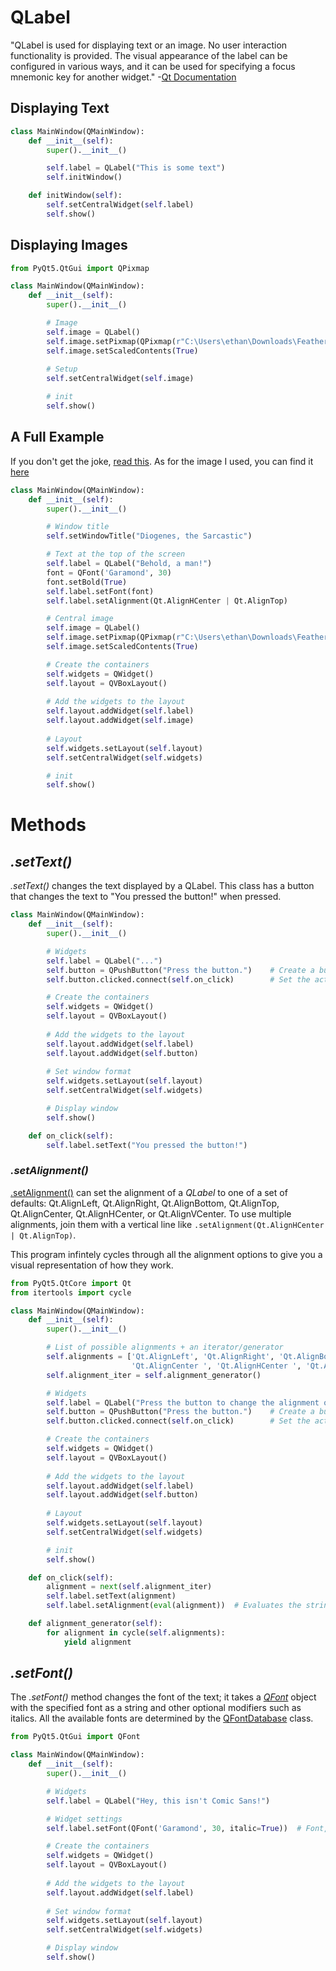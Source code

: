 # QLabel
"QLabel is used for displaying text or an image. No user interaction functionality is provided. The visual appearance of the label can be configured in various ways, 
and it can be used for specifying a focus mnemonic key for another widget." -[Qt Documentation](https://doc.qt.io/qt-5/qlabel.html#details)

## Displaying Text
```Python
class MainWindow(QMainWindow):
    def __init__(self):
        super().__init__()

        self.label = QLabel("This is some text")
        self.initWindow()

    def initWindow(self):
        self.setCentralWidget(self.label)
        self.show()
```

## Displaying Images
```Python
from PyQt5.QtGui import QPixmap

class MainWindow(QMainWindow):
    def __init__(self):
        super().__init__()

        # Image
        self.image = QLabel()
        self.image.setPixmap(QPixmap(r"C:\Users\ethan\Downloads\FeatherlessChicken.jpg"))
        self.image.setScaledContents(True)
        
        # Setup
        self.setCentralWidget(self.image)

        # init
        self.show()  
```

## A Full Example
If you don't get the joke, [read this](https://medium.com/@philosotramp/diogenes-versus-plato-fa8a68e8be2f). As for the image I used, you can find it [here](https://www.google.com/url?sa=i&url=https%3A%2F%2Fbmcgenomics.biomedcentral.com%2Farticles%2F10.1186%2F1471-2164-13-257&psig=AOvVaw2gqFn-Fe7I8bLqGneoBWa2&ust=1631222509322000&source=images&cd=vfe&ved=0CAsQjRxqFwoTCLj22cOn8PICFQAAAAAdAAAAABAD)
```Python
class MainWindow(QMainWindow):
    def __init__(self):
        super().__init__()

        # Window title
        self.setWindowTitle("Diogenes, the Sarcastic")

        # Text at the top of the screen
        self.label = QLabel("Behold, a man!") 
        font = QFont('Garamond', 30)
        font.setBold(True)
        self.label.setFont(font)
        self.label.setAlignment(Qt.AlignHCenter | Qt.AlignTop)

        # Central image
        self.image = QLabel()
        self.image.setPixmap(QPixmap(r"C:\Users\ethan\Downloads\FeatherlessChicken.jpg"))
        self.image.setScaledContents(True)

        # Create the containers
        self.widgets = QWidget()
        self.layout = QVBoxLayout()
        
        # Add the widgets to the layout
        self.layout.addWidget(self.label)
        self.layout.addWidget(self.image)
    
        # Layout
        self.widgets.setLayout(self.layout)
        self.setCentralWidget(self.widgets)

        # init
        self.show()
```

# Methods

## _.setText()_
_.setText()_ changes the text displayed by a QLabel. This class has a button that changes the text to "You pressed the button!" when pressed.

```Python
class MainWindow(QMainWindow):
    def __init__(self):
        super().__init__()

        # Widgets
        self.label = QLabel("...") 
        self.button = QPushButton("Press the button.")    # Create a button labled 'Press the button.'
        self.button.clicked.connect(self.on_click)        # Set the action to take when pressed

        # Create the containers
        self.widgets = QWidget()
        self.layout = QVBoxLayout()
        
        # Add the widgets to the layout
        self.layout.addWidget(self.label)
        self.layout.addWidget(self.button)
        
        # Set window format
        self.widgets.setLayout(self.layout)
        self.setCentralWidget(self.widgets)

        # Display window
        self.show()

    def on_click(self):
        self.label.setText("You pressed the button!")
```

### _.setAlignment()_
[.setAlignment()](https://www.geeksforgeeks.org/qt-alignment-in-pyqt5/) can set the alignment of a _QLabel_ to one of a set of defaults:
Qt.AlignLeft, Qt.AlignRight, Qt.AlignBottom, Qt.AlignTop, Qt.AlignCenter, Qt.AlignHCenter, or Qt.AlignVCenter. To use multiple alignments, join them with a vertical
line like `.setAlignment(Qt.AlignHCenter | Qt.AlignTop)`.

This program infintely cycles through all the alignment options to give you a visual representation of how they work.
```Python
from PyQt5.QtCore import Qt
from itertools import cycle

class MainWindow(QMainWindow):
    def __init__(self):
        super().__init__()

        # List of possible alignments + an iterator/generator
        self.alignments = ['Qt.AlignLeft', 'Qt.AlignRight', 'Qt.AlignBottom', 'Qt.AlignTop', \
                           'Qt.AlignCenter ', 'Qt.AlignHCenter ', 'Qt.AlignVCenter', 'Qt.AlignJustify']
        self.alignment_iter = self.alignment_generator()

        # Widgets
        self.label = QLabel("Press the button to change the alignment of the text!") 
        self.button = QPushButton("Press the button.")    # Create a button labled 'Press the button.'
        self.button.clicked.connect(self.on_click)        # Set the action to take when pressed

        # Create the containers
        self.widgets = QWidget()
        self.layout = QVBoxLayout()
        
        # Add the widgets to the layout
        self.layout.addWidget(self.label)
        self.layout.addWidget(self.button)
        
        # Layout
        self.widgets.setLayout(self.layout)
        self.setCentralWidget(self.widgets)

        # init
        self.show()

    def on_click(self):
        alignment = next(self.alignment_iter)
        self.label.setText(alignment)
        self.label.setAlignment(eval(alignment))  # Evaluates the string as if it were hard-coded

    def alignment_generator(self):
        for alignment in cycle(self.alignments):
            yield alignment
```

## _.setFont()_
The _.setFont()_ method changes the font of the text; it takes a [_QFont_](https://doc.qt.io/qt-5/qfont.html) object with the specified font as a string and other optional 
modifiers such as italics. All the available fonts are determined by the [QFontDatabase](https://doc.qt.io/qt-5/qfontdatabase.html) class.

```Python
from PyQt5.QtGui import QFont

class MainWindow(QMainWindow):
    def __init__(self):
        super().__init__()

        # Widgets
        self.label = QLabel("Hey, this isn't Comic Sans!") 

        # Widget settings
        self.label.setFont(QFont('Garamond', 30, italic=True))  # Font, size, italics

        # Create the containers
        self.widgets = QWidget()
        self.layout = QVBoxLayout()
        
        # Add the widgets to the layout
        self.layout.addWidget(self.label)
        
        # Set window format
        self.widgets.setLayout(self.layout)
        self.setCentralWidget(self.widgets)

        # Display window
        self.show()
```
